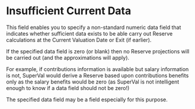 # Insufficient Current Data

This field enables you to specify a non-standard numeric data field that
indicates whether sufficient data exists to be able carry out Reserve
calculations at the Current Valuation Date or Exit (if earlier).

If the specified data field is zero (or blank) then no Reserve
projections will be carried out (and the approximations will apply).

For example, if contributions information is available but salary
information is not, SuperVal would derive a Reserve based upon
contributions benefits only as the salary benefits would be zero (as
SuperVal is not intelligent enough to know if a data field should not be
zero!)

The specified data field may be a field especially for this purpose.
